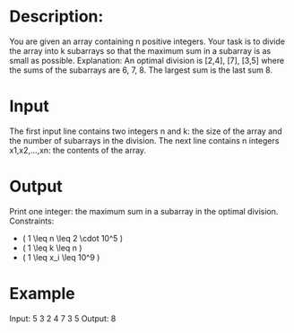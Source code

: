 # Description:
You are given an array containing n positive integers. Your task is to divide the array into k subarrays so that the maximum sum in a subarray is as small as possible. Explanation: An optimal division is [2,4], [7], [3,5] where the sums of the subarrays are 6, 7, 8. The largest sum is the last sum 8.

# Input
The first input line contains two integers n and k: the size of the array and the number of subarrays in the division. The next line contains n integers x1,x2,…,xn: the contents of the array.

# Output
Print one integer: the maximum sum in a subarray in the optimal division.
Constraints:
- \( 1 \leq n \leq 2 \cdot 10^5 \)
- \( 1 \leq k \leq n \)
- \( 1 \leq x_i \leq 10^9 \)

# Example 
Input:
5 3
2 4 7 3 5
Output:
8